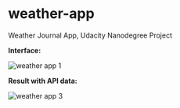 # weather-app
Weather Journal App, Udacity Nanodegree Project

**Interface:** 

![weather app 1](https://github.com/kobiljon-najmiddinov/weather-app/assets/77443502/cd971a20-d47e-4f28-9a98-5e52452145df)

**Result with API data:**

![weather app 3](https://github.com/kobiljon-najmiddinov/weather-app/assets/77443502/c8ea8a8e-94f0-45c4-8f7f-d6f7e99069e0)

